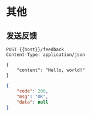 # 其他

## 发送反馈

```text
POST {{host}}/feedback
Content-Type: application/json

{
    "content": "Hello, world!"
}
```

```json
{
    "code": 200,
    "msg": "OK",
    "data": null
}
```
